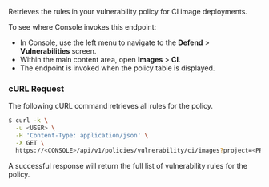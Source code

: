 Retrieves the rules in your vulnerability policy for CI image deployments.

To see where Console invokes this endpoint:

* In Console, use the left menu to navigate to the **Defend** > **Vulnerabilities** screen.
* Within the main content area, open **Images** > **CI**.
* The endpoint is invoked when the policy table is displayed.

### cURL Request

The following cURL command retrieves all rules for the policy.

```bash
$ curl -k \
  -u <USER> \
  -H 'Content-Type: application/json' \
  -X GET \
  https://<CONSOLE>/api/v1/policies/vulnerability/ci/images?project=<PROJECT>' \
```

A successful response will return the full list of vulnerability rules for the policy.